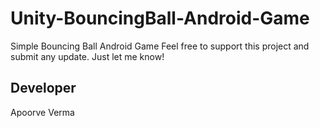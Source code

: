 # Unity-BouncingBall-Android-Game
Simple Bouncing Ball Android Game
Feel free to support this project and submit any update. Just let me know!

Developer
----------
Apoorve Verma
